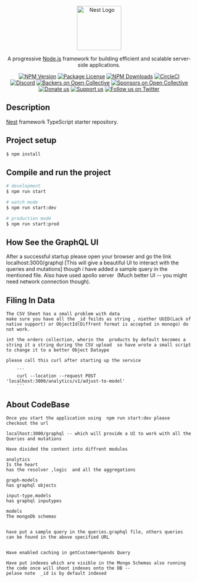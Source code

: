 <p align="center">
  <a href="http://nestjs.com/" target="blank"><img src="https://nestjs.com/img/logo-small.svg" width="120" alt="Nest Logo" /></a>
</p>

[circleci-image]: https://img.shields.io/circleci/build/github/nestjs/nest/master?token=abc123def456
[circleci-url]: https://circleci.com/gh/nestjs/nest

  <p align="center">A progressive <a href="http://nodejs.org" target="_blank">Node.js</a> framework for building efficient and scalable server-side applications.</p>
    <p align="center">
<a href="https://www.npmjs.com/~nestjscore" target="_blank"><img src="https://img.shields.io/npm/v/@nestjs/core.svg" alt="NPM Version" /></a>
<a href="https://www.npmjs.com/~nestjscore" target="_blank"><img src="https://img.shields.io/npm/l/@nestjs/core.svg" alt="Package License" /></a>
<a href="https://www.npmjs.com/~nestjscore" target="_blank"><img src="https://img.shields.io/npm/dm/@nestjs/common.svg" alt="NPM Downloads" /></a>
<a href="https://circleci.com/gh/nestjs/nest" target="_blank"><img src="https://img.shields.io/circleci/build/github/nestjs/nest/master" alt="CircleCI" /></a>
<a href="https://discord.gg/G7Qnnhy" target="_blank"><img src="https://img.shields.io/badge/discord-online-brightgreen.svg" alt="Discord"/></a>
<a href="https://opencollective.com/nest#backer" target="_blank"><img src="https://opencollective.com/nest/backers/badge.svg" alt="Backers on Open Collective" /></a>
<a href="https://opencollective.com/nest#sponsor" target="_blank"><img src="https://opencollective.com/nest/sponsors/badge.svg" alt="Sponsors on Open Collective" /></a>
  <a href="https://paypal.me/kamilmysliwiec" target="_blank"><img src="https://img.shields.io/badge/Donate-PayPal-ff3f59.svg" alt="Donate us"/></a>
    <a href="https://opencollective.com/nest#sponsor"  target="_blank"><img src="https://img.shields.io/badge/Support%20us-Open%20Collective-41B883.svg" alt="Support us"></a>
  <a href="https://twitter.com/nestframework" target="_blank"><img src="https://img.shields.io/twitter/follow/nestframework.svg?style=social&label=Follow" alt="Follow us on Twitter"></a>
</p>
  <!--[![Backers on Open Collective](https://opencollective.com/nest/backers/badge.svg)](https://opencollective.com/nest#backer)
  [![Sponsors on Open Collective](https://opencollective.com/nest/sponsors/badge.svg)](https://opencollective.com/nest#sponsor)-->

## Description

[Nest](https://github.com/nestjs/nest) framework TypeScript starter repository.

## Project setup

```bash
$ npm install
```

## Compile and run the project

```bash
# development
$ npm run start

# watch mode
$ npm run start:dev

# production mode
$ npm run start:prod
```

## How See the GraphQL UI
After a successful startup please open your browser and go the link localhost:3000/graphql [This will give a beautiful UI to interact with the queries and mutations] though i have added a sample query in the mentioned file.
Also have used apollo server  (Much better UI -- you might need network connection though).

## Filing In  Data

```
The CSV Sheet has a small problem with data 
make sure you have all the _id feilds as string , niether UUID(Lack of native support) or ObjectId(Diffrent format is accepted in monogo) do not work.

int the orders collection, wherin the  products by default becomes a string it a string during the CSV upload  so have wrote a small script to change it to a better Object Dataype 

please call this curl after starting up the service 

    ```
    curl --location --request POST 'localhost:3000/analytics/v1/adjust-to-model'
    ```
```
## About CodeBase

```
Once you start the application using  npm run start:dev please checkout the url 

localhost:3000/graphql -- which will provide a UI to work with all the Queries and mutations

Have divided the content into diffrent modules 

analytics
Is the heart 
has the resolver ,logic  and all the aggregations

graph-models 
has graphql objects

input-type.models 
has graphql inputypes

models 
The mongoDb schemas


have put a sample query in the queries.graphql file, others queries can be found in the above specified URL


Have enabled caching in getCustomerSpends Query 

Have put indexes which are visible in the Mongo Schemas also running the code once will shoot indexes onto the DB -- 
pelase note  _id is by default indexed 

```